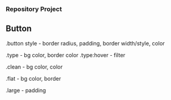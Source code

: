### Repository Project

## Button

.button style - border radius, padding, border width/style, color

.type - bg color, border color
.type:hover - filter 

.clean - bg color, color

.flat - bg color, border

.large - padding